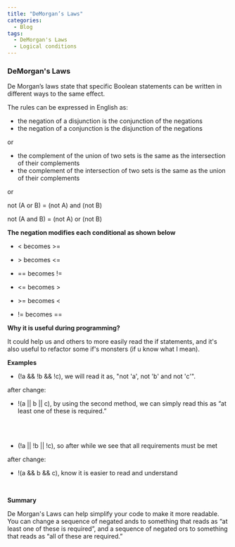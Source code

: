 ```yaml
---
title: "DeMorgan’s Laws"
categories:
  - Blog
tags:
  - DeMorgan's Laws
  - Logical conditions
---
```


### DeMorgan's Laws

De Morgan’s laws state that specific Boolean statements can be written in different ways to the same effect.

The rules can be expressed in English as:

* the negation of a disjunction is the conjunction of the negations
* the negation of a conjunction is the disjunction of the negations

or

* the complement of the union of two sets is the same as the intersection of their complements
* the complement of the intersection of two sets is the same as the union of their complements

or

not (A or B) = (not A) and (not B)

not (A and B) = (not A) or (not B)


**The negation modifies each conditional as shown below**

* < becomes >=

* \> becomes <=

* == becomes !=

* <= becomes >

* \>= becomes <

* != becomes ==


**Why it is useful during programming?**

It could help us and others to more easily read the if statements, and it's also useful to refactor some if's monsters (if u know what I mean).

**Examples**

* (!a && !b && !c), we will read it as, "not 'a', not 'b' and not 'c'".

after change: 

* !(a \|\| b \|\| c), by using the second method, we can simply read this as “at least one of these is required.”

<br/>
<br/>

* (!a \|\| !b \|\| !c), so after while we see that all requirements must be met

after change:

* !(a && b && c), know it is easier to read and understand

<br/>

**Summary**

De Morgan's Laws can help simplify your code to make it more readable. You can change a sequence of negated ands to something that reads as “at least one of these is required”, and a sequence of negated ors to something that reads as “all of these are required.”



